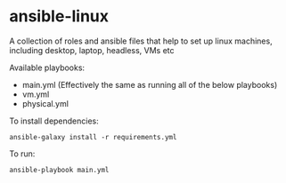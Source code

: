 # ansible-linux
A collection of roles and ansible files that help to set up linux machines, including desktop, laptop, headless, VMs etc

Available playbooks:

* main.yml (Effectively the same as running all of the below playbooks)
* vm.yml
* physical.yml

To install dependencies:

    ansible-galaxy install -r requirements.yml

To run:

    ansible-playbook main.yml



